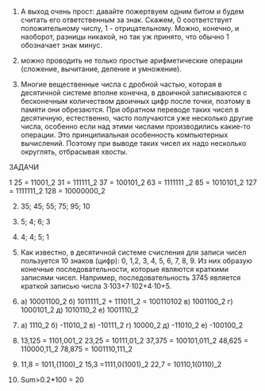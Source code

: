 1) А выход очень прост: давайте пожертвуем одним битом и будем считать его ответственным за знак. Скажем, 0 соответствует положительному числу, 1 - отрицательному. Можно, конечно, и наоборот, разницы никакой, но так уж принято, что обычно 1 обозначает знак минус.

2) можно проводить не только простые арифметические операции (сложение, вычитание, деление и умножение).

3) Многие вещественные числа с дробной частью, которая в десятичной системе вполне конечна, в двоичной записываются с бесконечным количеством двоичных цифр после точки, поэтому в памяти они обрезаются. При обратном переводе таких чисел в десятичную, естественно, часто получаются уже несколько другие числа, особенно если над этими числами производились какие-то операции. Это принципиальная особенность компьютерных вычислений. Поэтому при выводе таких чисел их надо несколько округлять, отбрасывая хвосты.

ЗАДАЧИ 

1 25 = 11001_2
31 = 111111_2
37 = 100101_2
63 = 1111111 _2
85 = 1010101_2
127 = 1111111_2
128 = 10000000_2

2)  35; 45; 55; 75; 95; 10

3) 5; 4; 6; 3

4) 4; 4; 5; 1

5) Как известно, в десятичной системе счисления для записи чисел пользуется 10 знаков (цифр): 0, 1,2, 3, 4, 5, 6, 7, 8, 9. Из них образую конечные последовательности, которые являются краткими записями чисел. Например, последовательность 3745 является краткой записью числа 3·103+7·102+4·10+5.

6) а) 10001100_2
 б) 1011111_2 + 111011_2 = 100110102
 в) 1001100_2
 г) 1000101_2
 д) 1010110_2
 е) 1001110_2



7) а) 1110_2
б) -11010_2
в) -10111_2
г) 10000_2
д) -11010_2
е) -100100_2


8) 13,125 = 1101,001_2
23,25 = 10111,01_2
37,375 = 100101,011_2
48,625 = 110000,11_2
78,875 = 1001110,111_2

9) 11,8 = 1011,(1100)_2
15,3 =1111,0(1001)_2
22,7 = 10110,1(0110)_2

10) Sum>0.2*100 = 20
